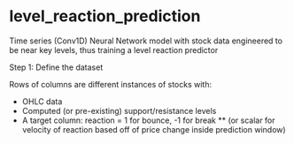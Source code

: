 # level_reaction_prediction
Time series (Conv1D) Neural Network model with stock data engineered to be near key levels, thus training a level reaction predictor

Step 1: Define the dataset

Rows of columns are different instances of stocks with:
* OHLC data
* Computed (or pre-existing) support/resistance levels
* A target column: reaction = 1 for bounce, -1 for break
** (or scalar for velocity of reaction based off of price change inside prediction window)

